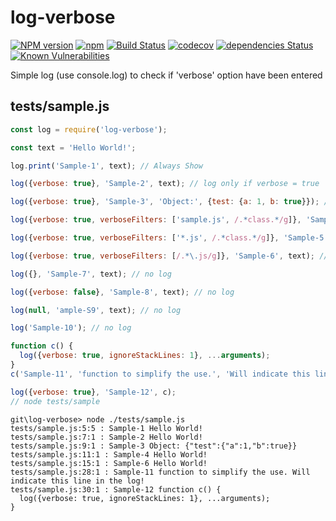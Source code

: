 # log-verbose

[![NPM version](https://img.shields.io/npm/v/log-verbose.svg)](https://www.npmjs.com/package/log-verbose)
[![npm](https://img.shields.io/npm/dt/log-verbose.svg)](https://github.com/flaviolsousa/log-verbose)
[![Build Status](https://travis-ci.org/flaviolsousa/log-verbose.svg?branch=master)](https://travis-ci.org/flaviolsousa/log-verbose)
[![codecov](https://codecov.io/gh/flaviolsousa/log-verbose/branch/master/graph/badge.svg)](https://codecov.io/gh/flaviolsousa/log-verbose)
[![dependencies Status](https://david-dm.org/flaviolsousa/log-verbose/status.svg)](https://david-dm.org/flaviolsousa/log-verbose)
[![Known Vulnerabilities](https://snyk.io/test/github/flaviolsousa/log-verbose/badge.svg)](https://snyk.io/test/github/flaviolsousa/log-verbose)

Simple log (use console.log) to check if 'verbose' option have been entered

## tests/sample.js
```js
const log = require('log-verbose');

const text = 'Hello World!';

log.print('Sample-1', text); // Always Show

log({verbose: true}, 'Sample-2', text); // log only if verbose = true

log({verbose: true}, 'Sample-3', 'Object:', {test: {a: 1, b: true}}); // log object

log({verbose: true, verboseFilters: ['sample.js', /.*class.*/g]}, 'Sample-4', text); // filter by sample.js ou class strings

log({verbose: true, verboseFilters: ['*.js', /.*class.*/g]}, 'Sample-5', text); // filter string string DON'T support masking character

log({verbose: true, verboseFilters: [/.*\.js/g]}, 'Sample-6', text); // sample with regex (search all js files to log)

log({}, 'Sample-7', text); // no log

log({verbose: false}, 'Sample-8', text); // no log

log(null, 'ample-S9', text); // no log

log('Sample-10'); // no log

function c() {
  log({verbose: true, ignoreStackLines: 1}, ...arguments);
}
c('Sample-11', 'function to simplify the use.', 'Will indicate this line in the log!');

log({verbose: true}, 'Sample-12', c);
// node tests/sample

```

```
git\log-verbose> node ./tests/sample.js
tests/sample.js:5:5 : Sample-1 Hello World!
tests/sample.js:7:1 : Sample-2 Hello World!
tests/sample.js:9:1 : Sample-3 Object: {"test":{"a":1,"b":true}}
tests/sample.js:11:1 : Sample-4 Hello World!
tests/sample.js:15:1 : Sample-6 Hello World!
tests/sample.js:28:1 : Sample-11 function to simplify the use. Will indicate this line in the log!
tests/sample.js:30:1 : Sample-12 function c() {
  log({verbose: true, ignoreStackLines: 1}, ...arguments);
}
```